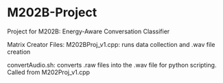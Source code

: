 # M202B-Project
Project for M202B: Energy-Aware Conversation Classifier

Matrix Creator Files:
M202BProj_v1.cpp:
	runs data collection and .wav file creation


convertAudio.sh:
	converts .raw files into the .wav file for python scripting.  Called from M202Proj_v1.cpp
